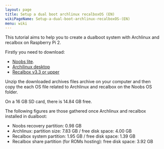 ```yaml
---
layout: page
title: Setup a dual boot archlinux recalboxOS (EN)
wikiPageName: Setup-a-dual-boot-archlinux-recalboxOS-(EN)
menu: wiki
---
```


This tutorial aims to help you to create a dualboot system with Archlinux and recalbox on Raspberry Pi 2.

Firstly you need to download:
* [Noobs lite](https://www.raspberrypi.org/downloads/noobs/).
* [Archilinux desktop](http://raspbianplus.fr/)
* [Recalbox v3.3 or upper](https://github.com/recalbox/recalbox-os/releases)

Unzip the downloaded archives files archive on your computer and then copy the each OS file related to Archlinux and recalbox on the Noobs OS folder.

On a 16 GB SD card, there is 14.84 GB free.

The following figures are those gathered once Archlinux and recalbox installed in dualboot: 
* Noobs recovery partition: 0.98 GB
* Archlinux: partition size: 7.83 GB / free disk space: 4.00 GB
* Recalbox system partition: 1.95 GB / free disk space: 1.39 GB
* Recalbox share partition (for ROMs hosting): free disk space: 3.92 GB
